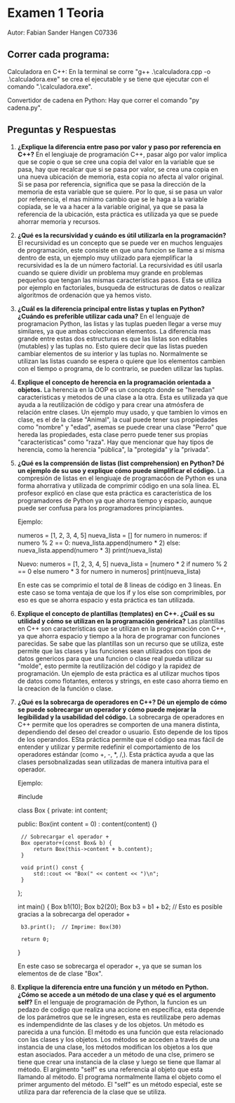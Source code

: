 # Examen 1 Teoria
Autor: Fabian Sander Hangen C07336

## Correr cada programa:
Calculadora en C++:
En la terminal se corre "g++ .\calculadora.cpp -o .\calculadora.exe" se crea el ejecutable y se tiene que ejecutar con el comando ".\calculadora.exe".

Convertidor de cadena en Python:
Hay que correr el comando "py cadena.py".

## Preguntas y Respuestas

1. **¿Explique la diferencia entre paso por valor y paso por referencia en C++?**
   En el lengiuaje de programación C++, pasar algo por valor implica que se copie o que se cree una copia del valor en la variable que se pasa, hay que recalcar que si se pasa por valor, se crea una copia en una nueva ubicación de memoria, esta copia no afecta al valor original. Si se pasa por referencia, significa que se pasa la dirección de la memoria de esta variable que se quiere. Por lo que, si se pasa un valor por referencia, el mas mínimo cambio que se le haga a la variable copiada, se le va a hacer a la variable original, ya que se pasa la referencia de la ubicación, esta práctica es utilizada ya que se puede ahorrar memoria y recursos.

2. **¿Qué es la recursividad y cuándo es útil utilizarla en la programación?**
   El recursividad es un concepto que se puede ver en muchos lenguajes de programación, este consiste en que una funcion se llame a si misma dentro de esta, un ejemplo muy utilizado para ejemplificar la recursividad es la de un número factorial. La recursividad es útil usarla cuando se quiere dividir un problema muy grande en problemas pequeños que tengan las mismas características pasos. Esta se utiliza por ejemplo en factoriales, busqueda de estructuras de datos o realizar algoritmos de ordenación que ya hemos visto.

3. **¿Cuál es la diferencia principal entre listas y tuplas en Python? ¿Cuándo es preferible utilizar cada una?**
   En el lenguaje de programacion Python, las listas y las tuplas pueden llegar a verse muy similares, ya que ambas coleccionan elementos. La diferencia mas grande entre estas dos estructuras es que las listas son editables (mutables) y las tuplas no. Esto quiere decir que las listas pueden cambiar elementos de su interior y las tuplas no. Normalmente se utilizan las listas cuando se espera o quiere que los elementos cambien con el tiempo o programa, de lo contrario, se pueden utilizar las tuplas.

4. **Explique el concepto de herencia en la programación orientada a objetos.**
   La herencia en la OOP es un concepto donde se "heredan" caracteristicas y metodos de una clase a la otra. Esta es utilizada ya que ayuda a la reutilización de código y para crear una atmósfera de relación entre clases. Un ejemplo muy usado, y que tambien lo vimos en clase, es el de la clase "Animal", la cual puede tener sus propiedades como "nombre" y "edad", asemas se puede crear una clase "Perro" que hereda las propiedades, esta clase perro puede tener sus propias "características" como "raza". Hay que mencionar que hay tipos de herencia, como la herencia "pública", la "protegida" y la "privada".

5. **¿Qué es la comprensión de listas (list comprehension) en Python? Dé un ejemplo de su uso y explique cómo puede simplificar el código.**
   La compresión de listas en el lengiuaje de programacóon de Python es una forma ahorrativa y utilizada de comprimir código en una sola línea. EL profesor explicó en clase que esta práctica es característica de los programadores de Python ya que ahorra tiempo y espacio, aunque puede ser confusa para los programadores principiantes. 
   
   Ejemplo:

   numeros = [1, 2, 3, 4, 5]
   nueva_lista = []
   for numero in numeros:
        if numero % 2 == 0:
            nueva_lista.append(numero * 2)
        else:
            nueva_lista.append(numero * 3)
    print(nueva_lista)

    Nuevo:
    numeros = [1, 2, 3, 4, 5]
    nueva_lista = [numero * 2 if numero % 2 == 0 else numero * 3 for numero in numeros]
    print(nueva_lista)

    En este cas se comprimio el total de 8 lineas de código en 3 lineas. En este caso se toma ventaja de que los if y los else son comprimibles, por eso es que se ahorra espacio y esta práctica es tan utilizada.

   
6. **Explique el concepto de plantillas (templates) en C++. ¿Cuál es su utilidad y cómo se utilizan en la programación genérica?**
   Las plantillas en C++ son características que se utilizan en la programación con C++, ya que ahorra espacio y tiempo a la hora de programar con funciones parecidas. Se sabe que las plantillas son un recurso que se utiliza, este permite que las clases y las funciones sean utilizados con tipos de datos genericos para que una funcion o clase real pueda utilizar su "molde", esto permite la reutilización del código y la rapidez de programación. Un ejemplo de esta práctica es al utilizar muchos tipos de datos como flotantes, enteros y strings, en este caso ahorra tiemo en la creacion de la función o clase.

7. **¿Qué es la sobrecarga de operadores en C++? Dé un ejemplo de cómo se puede sobrecargar un operador y cómo puede mejorar la legibilidad y la usabilidad del código.**
   La sobrecarga de operadores en C++ permite que los operadres se comporten de una manera distinta, dependiendo del deseo del creador o usuario. Esto depende de los tipos de los operandos. ESta práctica permite que el código sea mas fácil de entender y utilizar y  permite redefinir el comportamiento de los operadores estándar (como +, -, *, /,). Esta práctica ayuda a que las clases persobnalizadas sean utilizadas de manera intuitiva para el operador.

   Ejemplo:

   #include <iostream>

    class Box {
    private:
        int content;

    public:
        Box(int content = 0) : content(content) {}

        // Sobrecargar el operador +
        Box operator+(const Box& b) {
            return Box(this->content + b.content);
        }

        void print() const {
            std::cout << "Box(" << content << ")\n";
        }
    };

    int main() {
        Box b1(10);
        Box b2(20);
        Box b3 = b1 + b2;  // Esto es posible gracias a la sobrecarga del operador +

        b3.print();  // Imprime: Box(30)

        return 0;
    }

    En este caso se sobrecarga el operador +, ya que se suman los elementos de de clase "Box".

8. **Explique la diferencia entre una función y un método en Python. ¿Cómo se accede a un método de una clase y qué es el argumento self?**
   En el lenguaje de programación de Python, la funcion es un pedazo de codigo que realiza una accione en específica, esta depende de los parámetros que se le ingresen, esta es reutilizabe pero ademas es indempendidnte de las clases y de los objetos. Un método es parecida a una función. El método es una función que esta relacionado con las clases y los objetos. Los métodos se acceden a través de una instancia de una clase, los métodos modifican los objetos a los que estan asociados. Para acceder a un método de una clse, primero se tiene que crear una instancia de la clase y luego se tiene que llamar al método. El argimento "self" es una referencia al objeto que esta llamando al método. El programa normalmente llama el objeto como el primer argumento del método. El "self" es un método especial, este se utiliza para dar referencia de la clase que se utiliza.
